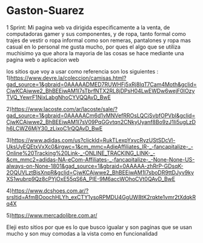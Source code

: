 # Gaston-Suarez
1 Sprint:
Mi pagina web va dirigida especificamente a la venta, de computadoras gamer y sus componentes, y  de ropa, tanto formal como trajes de vestir o ropa informal como son remeras, pantalones y ropa mas casual
en lo personal me gusta mucho, por ques el algo que se utiliza muchisimo ya que ahora la mayoria de las cosas se hace mediante una pagina web o aplicacion web

los sitios que voy a usar como referencia son los siguientes :
1)https://www.devre.la/coleccion/camisas.html?gad_source=1&gbraid=0AAAAADMED7RUWHFj5xRj8IqT7Cam4Moth&gclid=CjwKCAjwwe2_BhBEEiwAM1I7sTbrfNTX2RL8jDPsH04LwEWDw6wejF0IOzyTVQ_YewrF1NixLabgNhoCYVQQAvD_BwE

2)https://www.lacoste.com/ar/lacoste/sale/?gad_source=1&gbraid=0AAAAACm6d1vMNVefRROsLQCjSvbfOPVbl&gclid=CjwKCAjwwe2_BhBEEiwAM1I7sV09PqGGvtqn2CNkyUyanf8Bo9zJ1Ii5ugLzDh6LCWZ6MjY30_zLixoC1rQQAvD_BwE

3)https://www.adidas.com/us?clickId=RukTLexpYxycRyzUStSDcVl-UksUyEQEtxVxXc0&irgwc=1&cm_mmc=AdieAffiliates_IR-_-fancapitalize-_-Online%20Tracking%20Link-_-ONLINE_TRACKING_LINK-_-&cm_mmc2=adidas-NA-eCom-Affiliates-_-fancapitalize-_-None-None-US-always-on-None-1801&gad_source=1&gbraid=0AAAAA-zhRrP-GDsqK-2OQUVLztBjsXnpR&gclid=CjwKCAjwwe2_BhBEEiwAM1I7sboDR9ttDJyv9kyXS1wubrp9Qz8cPYjOxE55qS6A_PIE-9M6accWOhoCVt0QAvD_BwE

4)https://www.dcshoes.com.ar/?srsltid=AfmBOoochHLYh_exCTY1ysoRPMDU4GgUW8tK2rqkte1vmr2tXdqkRq4X

5)https://www.mercadolibre.com.ar/

Eleji esto sitios por que es lo que busco igualar y son paginas que se usan mucho y son muy comodas a la vista como en funcionalidad
